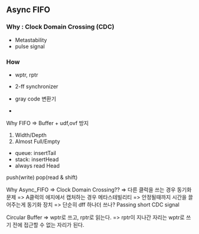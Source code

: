 ## Async FIFO
### Why : Clock Domain Crossing (CDC)
- Metastability
- pulse signal
  
### How
- wptr, rptr
- 2-ff synchronizer
- gray code 변환기

- <Interconnect>
Why FIFO 
=> Buffer + udf,ovf 방지
1) Width/Depth
2) Almost Full/Empty
- queue: insertTail
- stack: insertHead
- always read Head

push(write)
pop(read & shift)

Why Async_FIFO
=> Clock Domain Crossing??
=> 다른 클럭을 쓰는 경우 동기화 문제
=> A클럭의 에지에서 캡처하는 경우 메타스테빌리티
=> 안정될때까지 시간을 끌어주는게 동기화 장치
=> 단순히 dff 하나더 쓰나?
Passing short CDC signal

Circular Buffer
=> wptr로 쓰고, rptr로 읽는다.
=> rptr이 지나간 자리는 wptr로 쓰기 전에
접근할 수 없는 자리가 된다.
